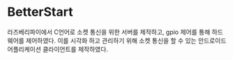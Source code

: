 # BetterStart

라즈베리파이에서 C언어로 소켓 통신을 위한 서버를 제작하고, gpio 제어를 통해 하드웨어를 제어하였다. 이를 시각화 하고 관리하기 위해 소켓 통신을 할 수 있는 안드로이드 어플리케이션 클라이언트를 제작하였다.
